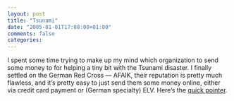 ```yaml
---
layout: post
title: "Tsunami"
date: "2005-01-01T17:08:00+01:00"
comments: false
categories: 
---
```


<p>I spent some time trying to make up my mind which organization to send some money to for helping a tiny bit with the Tsunami disaster. I finally settled on the German Red Cross &#8212; AFAIK, their reputation is pretty much flawless, and it&#8217;s pretty easy to just send them some money online, either via credit card payment or (German specialty) ELV. Here&#8217;s the <a href="https://www.drk.de/spenden/">quick pointer</a>.</p>


